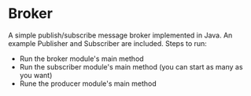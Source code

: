 # Broker

A simple publish/subscribe message broker implemented in Java.  An example Publisher and Subscriber are included.  Steps to run:

* Run the broker module's main method
* Run the subscriber module's main method (you can start as many as you want)
* Rune the producer module's main method
